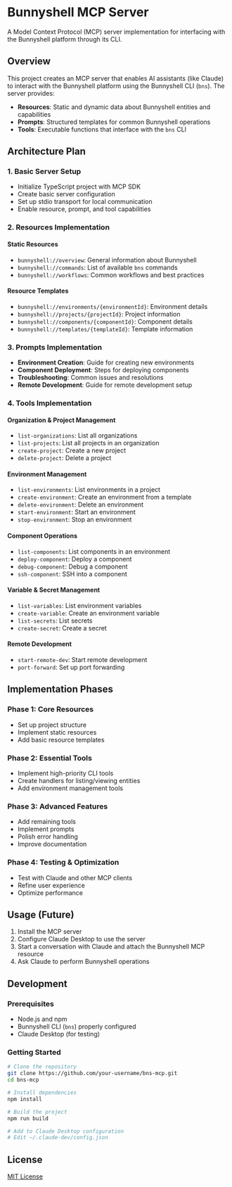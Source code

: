 # Bunnyshell MCP Server

A Model Context Protocol (MCP) server implementation for interfacing with the Bunnyshell platform through its CLI.

## Overview

This project creates an MCP server that enables AI assistants (like Claude) to interact with the Bunnyshell platform using the Bunnyshell CLI (`bns`). The server provides:

- **Resources**: Static and dynamic data about Bunnyshell entities and capabilities
- **Prompts**: Structured templates for common Bunnyshell operations
- **Tools**: Executable functions that interface with the `bns` CLI

## Architecture Plan

### 1. Basic Server Setup

- Initialize TypeScript project with MCP SDK
- Create basic server configuration
- Set up stdio transport for local communication
- Enable resource, prompt, and tool capabilities

### 2. Resources Implementation

#### Static Resources

- `bunnyshell://overview`: General information about Bunnyshell
- `bunnyshell://commands`: List of available `bns` commands
- `bunnyshell://workflows`: Common workflows and best practices

#### Resource Templates

- `bunnyshell://environments/{environmentId}`: Environment details
- `bunnyshell://projects/{projectId}`: Project information
- `bunnyshell://components/{componentId}`: Component details
- `bunnyshell://templates/{templateId}`: Template information

### 3. Prompts Implementation

- **Environment Creation**: Guide for creating new environments
- **Component Deployment**: Steps for deploying components
- **Troubleshooting**: Common issues and resolutions
- **Remote Development**: Guide for remote development setup

### 4. Tools Implementation

#### Organization & Project Management
- `list-organizations`: List all organizations
- `list-projects`: List all projects in an organization
- `create-project`: Create a new project
- `delete-project`: Delete a project

#### Environment Management
- `list-environments`: List environments in a project
- `create-environment`: Create an environment from a template
- `delete-environment`: Delete an environment
- `start-environment`: Start an environment
- `stop-environment`: Stop an environment

#### Component Operations
- `list-components`: List components in an environment
- `deploy-component`: Deploy a component
- `debug-component`: Debug a component
- `ssh-component`: SSH into a component

#### Variable & Secret Management
- `list-variables`: List environment variables
- `create-variable`: Create an environment variable
- `list-secrets`: List secrets
- `create-secret`: Create a secret

#### Remote Development
- `start-remote-dev`: Start remote development
- `port-forward`: Set up port forwarding

## Implementation Phases

### Phase 1: Core Resources
- Set up project structure
- Implement static resources
- Add basic resource templates

### Phase 2: Essential Tools
- Implement high-priority CLI tools
- Create handlers for listing/viewing entities
- Add environment management tools

### Phase 3: Advanced Features
- Add remaining tools
- Implement prompts
- Polish error handling
- Improve documentation

### Phase 4: Testing & Optimization
- Test with Claude and other MCP clients
- Refine user experience
- Optimize performance

## Usage (Future)

1. Install the MCP server
2. Configure Claude Desktop to use the server
3. Start a conversation with Claude and attach the Bunnyshell MCP resource
4. Ask Claude to perform Bunnyshell operations

## Development

### Prerequisites
- Node.js and npm
- Bunnyshell CLI (`bns`) properly configured
- Claude Desktop (for testing)

### Getting Started
```bash
# Clone the repository
git clone https://github.com/your-username/bns-mcp.git
cd bns-mcp

# Install dependencies
npm install

# Build the project
npm run build

# Add to Claude Desktop configuration
# Edit ~/.claude-dev/config.json
```

## License

[MIT License](LICENSE)
